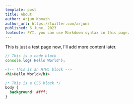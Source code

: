 ```yaml
---
template: post
title: About
author: Arjun Komath
author_url: https://twitter.com/arjunz
published: 6 June, 2023
footnote: FYI, you can use Markdown syntax in this page.
---
```

This is just a test page now, I'll add more content later.

```js
// This is a code block
console.log('Hello World');
````
````html
<!-- This is an HTML block -->
<h1>Hello World</h1>
````
````css
/* This is a CSS block */
body {
  background: #fff;
}
````